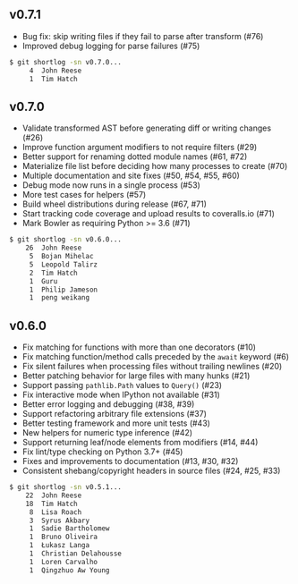 ## v0.7.1

* Bug fix: skip writing files if they fail to parse after transform (#76)
* Improved debug logging for parse failures (#75)

```bash
$ git shortlog -sn v0.7.0...
     4  John Reese
     1  Tim Hatch
```

## v0.7.0

* Validate transformed AST before generating diff or writing changes (#26)
* Improve function argument modifiers to not require filters (#29)
* Better support for renaming dotted module names (#61, #72)
* Materialize file list before deciding how many processes to create (#70)
* Multiple documentation and site fixes (#50, #54, #55, #60)
* Debug mode now runs in a single process (#53)
* More test cases for helpers (#57)
* Build wheel distributions during release (#67, #71)
* Start tracking code coverage and upload results to coveralls.io (#71)
* Mark Bowler as requiring Python >= 3.6 (#71)

```bash
$ git shortlog -sn v0.6.0...
    26  John Reese
     5  Bojan Mihelac
     5  Leopold Talirz
     2  Tim Hatch
     1  Guru
     1  Philip Jameson
     1  peng weikang
```

## v0.6.0

* Fix matching for functions with more than one decorators (#10)
* Fix matching function/method calls preceded by the `await` keyword (#6)
* Fix silent failures when processing files without trailing newlines (#20)
* Better patching behavior for large files with many hunks (#21)
* Support passing `pathlib.Path` values to `Query()` (#23)
* Fix interactive mode when IPython not available (#31)
* Better error logging and debugging (#38, #39)
* Support refactoring arbitrary file extensions (#37)
* Better testing framework and more unit tests (#43)
* New helpers for numeric type inference (#42)
* Support returning leaf/node elements from modifiers (#14, #44)
* Fix lint/type checking on Python 3.7+ (#45)
* Fixes and improvements to documentation (#13, #30, #32)
* Consistent shebang/copyright headers in source files (#24, #25, #33)

```bash
$ git shortlog -sn v0.5.1...
    22  John Reese
    18  Tim Hatch
     8  Lisa Roach
     3  Syrus Akbary
     1  Sadie Bartholomew
     1  Bruno Oliveira
     1  Łukasz Langa
     1  Christian Delahousse
     1  Loren Carvalho
     1  Qingzhuo Aw Young
```

